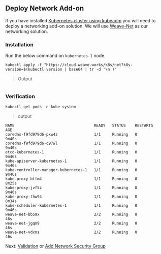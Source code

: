 ## Deploy Network Add-on

If you have installed [Kubernetes cluster using kubeadm](02-Kubeadm.md) you will need to deploy a networking add-on solution.
We will use [Weave-Net](https://www.weave.works/docs/net/latest/kubernetes/kube-addon/) as our networking solution.

### Installation

Run the below command on ```kubernetes-1``` node.

```shell
kubectl apply -f "https://cloud.weave.works/k8s/net?k8s-version=$(kubectl version | base64 | tr -d '\n')"
```
> Output

```shell

```
### Verification

```shell
kubectl get pods -n kube-system
```
> output

```shell
NAME                                   READY   STATUS    RESTARTS   AGE
coredns-f9fd979d6-pxw4z                1/1     Running   0          9m40s
coredns-f9fd979d6-q97wl                1/1     Running   0          9m40s
etcd-kubernetes-1                      1/1     Running   0          9m46s
kube-apiserver-kubernetes-1            1/1     Running   0          9m46s
kube-controller-manager-kubernetes-1   1/1     Running   0          9m46s
kube-proxy-btfm4                       1/1     Running   0          8m25s
kube-proxy-jvf5z                       1/1     Running   0          9m40s
kube-proxy-thw94                       1/1     Running   0          8m34s
kube-scheduler-kubernetes-1            1/1     Running   0          9m46s
weave-net-bb59x                        2/2     Running   0          46s
weave-net-jgqm9                        2/2     Running   0          46s
weave-net-vdxns                        2/2     Running   0          46s
```


Next: [Validation](05-Validation.md) or [Add Network Security Group](10-add-nsg.md)
